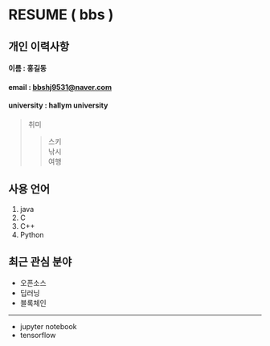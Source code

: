 # RESUME ( bbs )

## 개인 이력사항  

#### 이름 : 홍길동
#### email : bbshj9531@naver.com
#### university : hallym university

> 취미  
>> 스키  
>> 낚시  
>> 여행  

## 사용 언어
1. java
2. C
3. C++
4. Python

## 최근 관심 분야
* 오픈소스
* 딥러닝
* 블록체인
------------------
* jupyter notebook
* tensorflow

